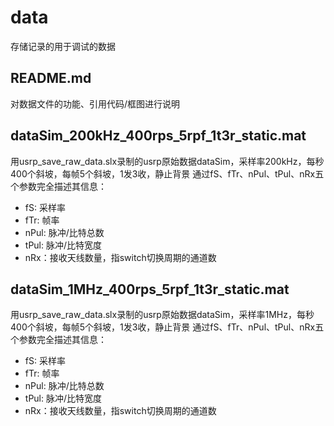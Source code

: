# data
存储记录的用于调试的数据

## README.md
对数据文件的功能、引用代码/框图进行说明

## dataSim_200kHz_400rps_5rpf_1t3r_static.mat
用usrp_save_raw_data.slx录制的usrp原始数据dataSim，采样率200kHz，每秒400个斜坡，每帧5个斜坡，1发3收，静止背景
通过fS、fTr、nPul、tPul、nRx五个参数完全描述其信息：
- fS: 采样率
- fTr: 帧率
- nPul: 脉冲/比特总数
- tPul: 脉冲/比特宽度
- nRx：接收天线数量，指switch切换周期的通道数

## dataSim_1MHz_400rps_5rpf_1t3r_static.mat
用usrp_save_raw_data.slx录制的usrp原始数据dataSim，采样率1MHz，每秒400个斜坡，每帧5个斜坡，1发3收，静止背景
通过fS、fTr、nPul、tPul、nRx五个参数完全描述其信息：
- fS: 采样率
- fTr: 帧率
- nPul: 脉冲/比特总数
- tPul: 脉冲/比特宽度
- nRx：接收天线数量，指switch切换周期的通道数


